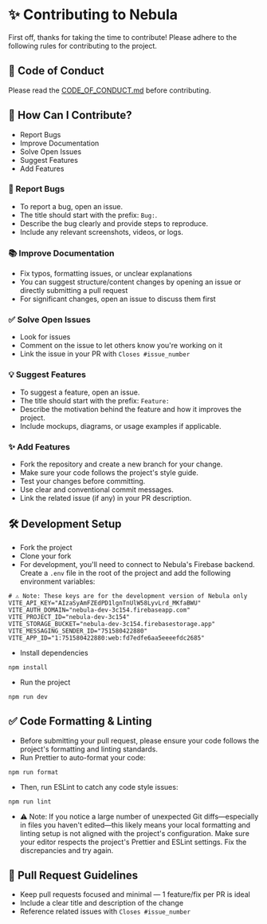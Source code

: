 # ✨ Contributing to Nebula

First off, thanks for taking the time to contribute! Please adhere to the following rules for contributing to the project.

## 📜 Code of Conduct

Please read the [CODE_OF_CONDUCT.md](CODE_OF_CONDUCT.md) before contributing.

## 🙋 How Can I Contribute?

- Report Bugs
- Improve Documentation
- Solve Open Issues
- Suggest Features
- Add Features

### 🐞 Report Bugs

- To report a bug, open an issue.
- The title should start with the prefix: `Bug:`.
- Describe the bug clearly and provide steps to reproduce.
- Include any relevant screenshots, videos, or logs.

### 📚 Improve Documentation

- Fix typos, formatting issues, or unclear explanations
- You can suggest structure/content changes by opening an issue or directly submitting a pull request
- For significant changes, open an issue to discuss them first

### ✅ Solve Open Issues

- Look for issues
- Comment on the issue to let others know you're working on it
- Link the issue in your PR with `Closes #issue_number`

### 💡 Suggest Features

- To suggest a feature, open an issue.
- The title should start with the prefix: `Feature:`
- Describe the motivation behind the feature and how it improves the project.
- Include mockups, diagrams, or usage examples if applicable.

### ✨ Add Features

- Fork the repository and create a new branch for your change.
- Make sure your code follows the project's style guide.
- Test your changes before committing.
- Use clear and conventional commit messages.
- Link the related issue (if any) in your PR description.

## 🛠 Development Setup

- Fork the project
- Clone your fork
- For development, you'll need to connect to Nebula's Firebase backend. Create a `.env` file in the root of the project and add the following environment variables:
```
# ⚠️ Note: These keys are for the development version of Nebula only
VITE_API_KEY="AIzaSyAmFZEdPD1lgnTnUlW58LyvLrd_MKfaBWU"
VITE_AUTH_DOMAIN="nebula-dev-3c154.firebaseapp.com"
VITE_PROJECT_ID="nebula-dev-3c154"
VITE_STORAGE_BUCKET="nebula-dev-3c154.firebasestorage.app"
VITE_MESSAGING_SENDER_ID="751580422880"
VITE_APP_ID="1:751580422880:web:fd7edfe6aa5eeeefdc2685"
```
- Install dependencies
```
npm install
```
- Run the project
```
npm run dev
```

## ✅ Code Formatting & Linting

- Before submitting your pull request, please ensure your code follows the project's formatting and linting standards.
- Run Prettier to auto-format your code:
```
npm run format
```
- Then, run ESLint to catch any code style issues:
```
npm run lint
```
- ⚠️ Note: If you notice a large number of unexpected Git diffs—especially in files you haven't edited—this likely means your local formatting and linting setup is not aligned with the project's configuration.
Make sure your editor respects the project's Prettier and ESLint settings. Fix the discrepancies and try again.

## 🔁 Pull Request Guidelines

- Keep pull requests focused and minimal — 1 feature/fix per PR is ideal
- Include a clear title and description of the change
- Reference related issues with `Closes #issue_number`
